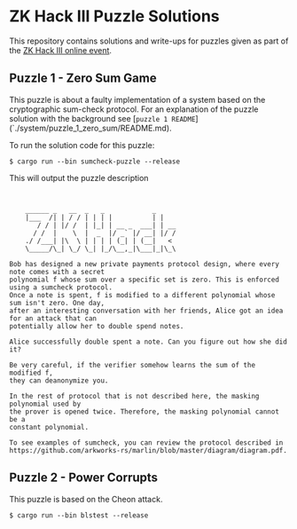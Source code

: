 # ZK Hack III Puzzle Solutions

This repository contains solutions and write-ups for puzzles given as part of the [ZK Hack III online event](https://zkhack.dev/zkhackIII/).

## Puzzle 1 - Zero Sum Game
This puzzle is about a faulty implementation of a system based on the cryptographic sum-check protocol. For an explanation of the puzzle solution 
with the background see [`puzzle 1 README`] (`./system/puzzle_1_zero_sum/README.md). 

To run the solution code for this puzzle: 
```
$ cargo run --bin sumcheck-puzzle --release
```

This will output the puzzle description 
```


    ______ _   __  _   _            _
    |___  /| | / / | | | |          | |
       / / | |/ /  | |_| | __ _  ___| | __
      / /  |    \  |  _  |/ _` |/ __| |/ /
    ./ /___| |\  \ | | | | (_| | (__|   <
    \_____/\_| \_/ \_| |_/\__,_|\___|_|\_\
    
Bob has designed a new private payments protocol design, where every note comes with a secret 
polynomial f whose sum over a specific set is zero. This is enforced using a sumcheck protocol.
Once a note is spent, f is modified to a different polynomial whose sum isn't zero. One day, 
after an interesting conversation with her friends, Alice got an idea for an attack that can 
potentially allow her to double spend notes.

Alice successfully double spent a note. Can you figure out how she did it?

Be very careful, if the verifier somehow learns the sum of the modified f, 
they can deanonymize you.

In the rest of protocol that is not described here, the masking polynomial used by 
the prover is opened twice. Therefore, the masking polynomial cannot be a 
constant polynomial.

To see examples of sumcheck, you can review the protocol described in 
https://github.com/arkworks-rs/marlin/blob/master/diagram/diagram.pdf.
```


## Puzzle 2 - Power Corrupts
This puzzle is based on the Cheon attack. 

```
$ cargo run --bin blstest --release
```
